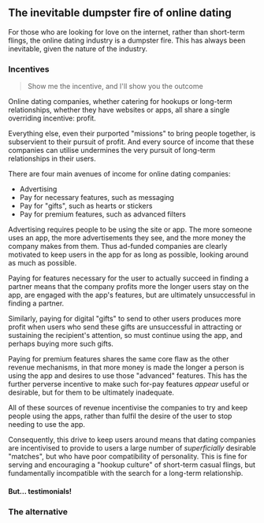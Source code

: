 ## The inevitable dumpster fire of online dating

For those who are looking for love on the internet, rather than short-term flings, the online dating industry is a dumpster fire.  This has always been inevitable, given the nature of the industry.

### Incentives

> Show me the incentive, and I'll show you the outcome

Online dating companies, whether catering for hookups or long-term relationships, whether they have websites or apps, all share a single overriding incentive: profit.

Everything else, even their purported "missions" to bring people together, is subservient to their pursuit of profit.  And every source of income that these companies can utilise undermines the very pursuit of long-term relationships in their users.

There are four main avenues of income for online dating companies:

* Advertising
* Pay for necessary features, such as messaging
* Pay for "gifts", such as hearts or stickers
* Pay for premium features, such as advanced filters

Advertising requires people to be using the site or app. The more someone uses an app, the more advertisements they see, and the more money the company makes from them.  Thus ad-funded companies are clearly motivated to keep users in the app for as long as possible, looking around as much as possible.

Paying for features necessary for the user to actually succeed in finding a partner means that the company profits more the longer users stay on the app, are engaged with the app's features, but are ultimately unsuccessful in finding a partner.

Similarly, paying for digital "gifts" to send to other users produces more profit when users who send these gifts are unsuccessful in attracting or sustaining the recipient's attention, so must continue using the app, and perhaps buying more such gifts.

Paying for premium features shares the same core flaw as the other revenue mechanisms, in that more money is made the longer a person is using the app and desires to use those "advanced" features.  This has the further perverse incentive to make such for-pay features _appear_ useful or desirable, but for them to be ultimately inadequate.

All of these sources of revenue incentivise the companies to try and keep people using the apps, rather than fulfil the desire of the user to stop needing to use the app.

Consequently, this drive to keep users around means that dating companies are incentivised to provide to users a large number of _superficially_ desirable "matches", but who have poor compatibility of personality.  This is fine for serving and encouraging a "hookup culture" of short-term casual flings, but fundamentally incompatible with the search for a long-term relationship.

#### But... testimonials!



### The alternative
